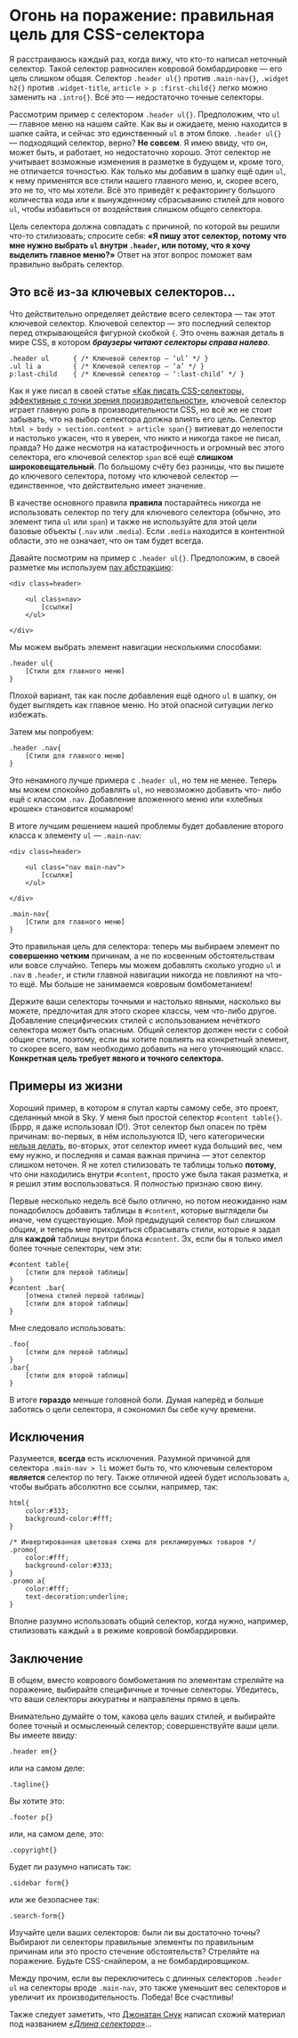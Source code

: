 Огонь на поражение: правильная цель для CSS-селектора
==========================================================

Я расстраиваюсь каждый раз, когда вижу, что кто-то написал неточный
селектор. Такой селектор равносилен ковровой 
бомбардировке — его цель слишком общая. Селектор `.header ul{}`
против `.main-nav{}`, `.widget h2{}` против `.widget-title`, `article > p
:first-child{}` легко можно заменить на `.intro{}`. Всё это — недостаточно точные
селекторы.

Рассмотрим пример с селектором `.header ul{}`. Предположим, что `ul` — главное
меню на нашем сайте. Как вы и ожидаете, меню находится в шапке сайта, и сейчас
это единственный `ul` в этом блоке. `.header ul{}` — подходящий селектор,
верно? **Не совсем**. Я имею ввиду, что он, может быть, и работает, но
недостаточно хорошо. Этот селектор не учитывает возможные изменения в разметке
в будущем и, кроме того, не отличается точностью. Как
только мы добавим в шапку ещё один `ul`, к нему применятся все стили нашего 
главного меню, и, скорее всего, это не то, что мы хотели. 
Всё это приведёт к рефакторингу большого количества кода *или* к вынужденному 
сбрасыванию стилей для нового `ul`, чтобы избавиться от воздействия слишком общего селектора.

Цель селектора должна совпадать с причиной, по которой вы решили что-то
стилизовать; спросите себя: **«Я пишу этот селектор, потому что мне нужно
выбрать `ul` внутри `.header`, или потому, что я хочу выделить главное меню?»**
Ответ на этот вопрос поможет вам правильно выбрать селектор.


## Это всё из-за ключевых селекторов… ##

Что действительно определяет действие всего селектора — так этот ключевой 
селектор. Ключевой селектор — это последний селектор перед
открывающейся фигурной скобкой `{`. Это очень важная деталь в мире CSS, в
котором ***браузеры читают селекторы справа налево***.

	.header ul      { /* Ключевой селектор — ‘ul’ */ }
	.ul li a        { /* Ключевой селектор — ‘a’ */ }
	p:last-child    { /* Ключевой селектор — ‘:last-child’ */ }

Как я уже писал в своей статье [«Как писать CSS-селекторы, эффективные с точки зрения
производительности»][1], ключевой селектор играет главную
роль в производительности CSS, но всё же не стоит забывать, что на выбор селектора
должна влиять его цель. Селектор `html > body > section.content > article span{}`
витиеват до нелепости и настолько ужасен, что я уверен, что никто
и никогда такое не писал, правда? Но даже несмотря на катастрофичность и
огромный вес этого селектора, его ключевой селектор `span` всё ещё 
**слишком широковещательный**. По большому счёту без разницы, что вы пишете 
до ключевого селектора, потому что ключевой селектор — единственное, что 
действительно имеет значение.

В качестве основного правила **правила** постарайтесь никогда не использовать
селектор по тегу для ключевого селектора (обычно, это элемент типа `ul` или
`span`) и также не используйте для этой цели базовые объекты (`.nav` или
`.media`). Если `.media` находится в контентной области, это не означает, 
что он там будет всегда.

Давайте посмотрим на пример с `.header ul{}`. Предположим, в своей разметке
мы используем [nav абстракцию][2]:

	<div class=header>
	
		<ul class=nav>
			[ссылки]
		</ul>
	
	</div>

Мы можем выбрать элемент навигации несколькими способами:

	.header ul{
		[Стили для главного меню]
	}

Плохой вариант, так как после добавления ещё одного `ul` в шапку, он
будет выглядеть как главное меню. Но этой опасной ситуации легко избежать.

Затем мы попробуем:

	.header .nav{
		[Стили для главного меню]
	}

Это ненамного лучше примера с `.header ul`, но тем не менее.
Теперь мы можем спокойно добавлять `ul`, но невозможно добавить что-
либо ещё с классом `.nav`. Добавление вложенного меню или «хлебных крошек»
становится кошмаром!

В итоге лучшим решением нашей проблемы будет добавление второго класса к
элементу `ul` — `.main-nav`:

	<div class=header>
	
		<ul class="nav main-nav">
			[ссылки]
		</ul>
	
	</div>
	
	.main-nav{
		[Стили для главного меню]
	}

Это правильная цель для селектора: теперь мы выбираем элемент по **совершенно
четким** причинам, а не по косвенным обстоятельствам или вовсе случайно. Теперь
мы можем добавлять сколько угодно `ul` и `.nav` в `.header`, и стили главной 
навигации никогда не повлияют на что-то ещё. Мы больше не занимаемся
ковровым бомбометанием!

Держите ваши селекторы точными и настолько явными, насколько вы можете,
предпочитая для этого скорее классы, чем что-либо другое. 
Добавление специфических стилей с использованием нечёткого селектора
может быть опасным. Общий селектор должен нести с собой общие
стили, поэтому, если вы хотите повлиять на конкретный элемент, то скорее
всего, вам необходимо добавить на него уточняющий класс. **Конкретная цель
требует явного и точного селектора.**


## Примеры из жизни ##

Хороший пример, в котором я спутал карты самому себе, это проект, сделанный
мной в Sky. У меня был простой селектор `#content table{}`. (Бррр, я даже
использовал ID!). Этот селектор был опасен по трём причинам: во-первых, в
нём используются ID, чего категорически [нельзя делать][3], во-вторых, этот
селектор имеет куда больший вес, чем ему нужно, и последняя и самая важная
причина — этот селектор слишком неточен. Я не хотел стилизовать те таблицы 
только **потому**, что они находились внутри `#content`,
просто уже была такая разметка, и я решил этим воспользоваться. 
Я *полностью* признаю свою вину.

Первые несколько недель всё было отлично, но потом неожиданно нам понадобилось
добавить таблицы в `#content`, которые выглядели бы иначе, чем существующие. Мой
предыдущий селектор был слишком общим, и теперь мне приходиться сбрасывать
стили, которые я задал для **каждой** таблицы внутри блока `#content`. Эх, если бы
я только имел более точные селекторы, чем эти:

	#content table{
		[стили для первой таблицы]
	}
	#content .bar{
		[отмена стилей первой таблицы]
		[стили для второй таблицы]
	}

Мне следовало использовать:

	.foo{
		[стили для первой таблицы]
	}
	.bar{
		[стили для второй таблицы]
	}

В итоге **гораздо** меньше головной боли. Думая наперёд и больше заботясь 
о цели селектора, я сэкономил бы себе кучу времени.

## Исключения ##

Разумеется, **всегда** есть исключения. Разумной причиной для селектора
`.main-nav > li` может быть то, что ключевым селектором **является** селектор по
тегу. Также отличной идеей будет использовать `a`, чтобы выбрать абсолютно все ссылки,
например, так:

	html{
		color:#333;
		background-color:#fff;
	}

	/* Инвертированная цветовая схема для рекламируемых товаров */
	.promo{
		color:#fff;
		background-color:#333;
	}
	.promo a{
		color:#fff;
		text-decoration:underline;
	}

Вполне разумно использовать общий селектор, когда нужно,
например, стилизовать каждый `а` в режиме ковровой бомбардировки.


## Заключение ##

В общем, вместо коврового бомбометания по элементам стреляйте на поражение, 
выбирайте специфичные и точные селекторы. Убедитесь, что ваши селекторы 
аккуратны и направлены прямо в цель.

Внимательно думайте о том, какова цель ваших стилей, и выбирайте
более точный и осмысленный селектор; совершенствуйте ваши цели. Вы имеете ввиду:

	.header em{}

или на самом деле:

	.tagline{}

Вы хотите это:

	.footer p{}

или, на самом деле, это:

	.copyright{}

Будет ли разумно написать так:

	.sidebar form{}

или же безопаснее так:

	.search-form{}

Изучайте цели ваших селекторов: были ли вы достаточно точны? Выбирают ли
селекторы правильные элементы по правильным причинам или это просто стечение
обстоятельств? Стреляйте на поражение. Будьте CSS-снайпером, а не
бомбардировщиком.

Между прочим, если вы переключитесь с длинных селекторов `.header ul` на
селекторы вроде `.main-nav`, это также уменьшит вес селекторов и 
увеличит их производительность. Победа! Все счастливы!

Также следует заметить, что [Джонатан Снук][4] написал схожий материал под
названием [*«Длина селектора»*][5]…

[1]: http://csswizardry.com/2011/09/writing-efficient-css-selectors/ "Writing efficient CSS selectors"
[2]: http://csswizardry.com/2011/09/the-nav-abstraction/ "The ‘nav’ abstraction"
[3]: http://csswizardry.com/2011/09/when-using-ids-can-be-a-pain-in-the-class/ "When using IDs can be a pain in the class.."
[4]: https://twitter.com/snookca "@snookca"
[5]: http://smacss.com/book/applicability "Depth of Applicability"
